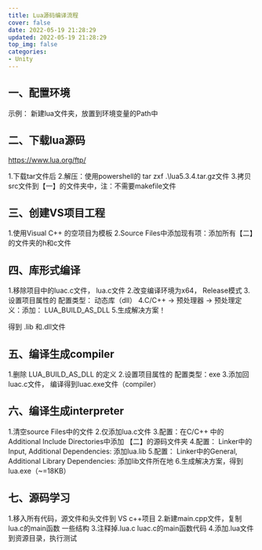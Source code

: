 ```yaml
---
title: Lua源码编译流程
cover: false
date: 2022-05-19 21:28:29
updated: 2022-05-19 21:28:29
top_img: false
categories:
- Unity
---
```


## 一、配置环境

示例： 新建lua文件夹，放置到环境变量的Path中


## 二、下载lua源码
https://www.lua.org/ftp/

1.下载tar文件后
2.解压：使用powershell的 tar zxf .\lua5.3.4.tar.gz文件
3.拷贝src文件到【一】的文件夹中，注：不需要makefile文件

## 三、创建VS项目工程

1.使用Visual C++ 的空项目为模板
2.Source Files中添加现有项：添加所有【二】的文件夹的h和c文件

## 四、库形式编译

1.移除项目中的luac.c文件， lua.c文件
2.改变编译环境为x64， Release模式
3.设置项目属性的 配置类型： 动态库（dll）
4.C/C++ -> 预处理器 -> 预处理定义：添加： LUA_BUILD_AS_DLL
5.生成解决方案！

得到 .lib 和.dll文件

## 五、编译生成compiler

1.删除 LUA_BUILD_AS_DLL 的定义
2.设置项目属性的 配置类型：exe
3.添加回luac.c文件， 编译得到luac.exe文件（compiler）
 
 ## 六、编译生成interpreter
 
1.清空source Files中的文件
2.仅添加lua.c文件
3.配置：在C/C++ 中的Additional Include Directories中添加 【二】的源码文件夹
4.配置： Linker中的Input, Additional Dependencies: 添加lua.lib
5.配置： Linker中的General, Additional Library Dependencies: 添加lib文件所在地
6.生成解决方案，得到lua.exe（~=18KB）

## 七、源码学习

1.移入所有代码，源文件和头文件到 VS c++项目
2.新建main.cpp文件，复制 lua.c的main函数 一些结构
3.注释掉.lua.c luac.c的main函数代码
4.添加.lua文件到资源目录，执行测试